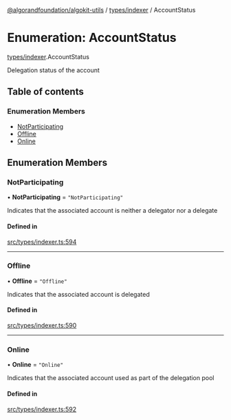 [@algorandfoundation/algokit-utils](../index.md) / [types/indexer](../modules/types_indexer.md) / AccountStatus

# Enumeration: AccountStatus

[types/indexer](../modules/types_indexer.md).AccountStatus

Delegation status of the account

## Table of contents

### Enumeration Members

- [NotParticipating](types_indexer.AccountStatus.md#notparticipating)
- [Offline](types_indexer.AccountStatus.md#offline)
- [Online](types_indexer.AccountStatus.md#online)

## Enumeration Members

### NotParticipating

• **NotParticipating** = ``"NotParticipating"``

Indicates that the associated account is neither a delegator nor a delegate

#### Defined in

[src/types/indexer.ts:594](https://github.com/algorandfoundation/algokit-utils-ts/blob/main/src/types/indexer.ts#L594)

___

### Offline

• **Offline** = ``"Offline"``

Indicates that the associated account is delegated

#### Defined in

[src/types/indexer.ts:590](https://github.com/algorandfoundation/algokit-utils-ts/blob/main/src/types/indexer.ts#L590)

___

### Online

• **Online** = ``"Online"``

Indicates that the associated account used as part of the delegation pool

#### Defined in

[src/types/indexer.ts:592](https://github.com/algorandfoundation/algokit-utils-ts/blob/main/src/types/indexer.ts#L592)
